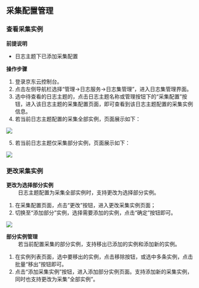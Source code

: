 ## 采集配置管理
### 查看采集实例
**前提说明**
- 日志主题下已添加采集配置

**操作步骤**
1.	登录京东云控制台。
2.	点击左侧导航栏选择“管理->日志服务->日志集管理”，进入日志集管理界面。
3.	选中待查看的日志主题的，点击日志主题名称或管理按钮下的“采集配置”按钮，进入该日志主题的采集配置页面，即可查看到该日志主题配置的采集实例信息。
4.	若当前日志主题配置的采集全部实例，页面展示如下：

![](https://raw.githubusercontent.com/luolei-laurel/cn-1/patch-1/image/LogService/LogSetManagement/collectAll.png)

5.	若当前日志主题仅采集部分实例，页面展示如下：

![](https://raw.githubusercontent.com/luolei-laurel/cn-1/patch-1/image/LogService/LogSetManagement/addCollectionConfig.png)

### 更改采集实例
**更改为选择部分实例**  
&#160;&#160;&#160;&#160;&#160;&#160;&#160;&#160;日志主题配置为采集全部实例时，支持更改为选择部分实例。
1.	在采集配置页面，点击“更改”按钮，进入更改采集实例页面； 
2.	切换至“添加部分”实例，选择需要添加的实例，点击“确定”按钮即可。

![](https://raw.githubusercontent.com/luolei-laurel/cn-1/patch-1/image/LogService/LogSetManagement/editColletcionConfig.png)

**部分实例管理**  
&#160;&#160;&#160;&#160;&#160;&#160;&#160;&#160;若当前配置采集的部分实例，支持移出已添加的实例和添加新的实例。
1.	在实例列表页面，选中要移出的实例，点击移除按钮，或选中多条实例，点击批量“移出”按钮即可。
2.	点击“添加采集实例”按钮，进入添加部分实例页面。支持添加新的采集实例，同时也支持更改为采集“全部实例”。
